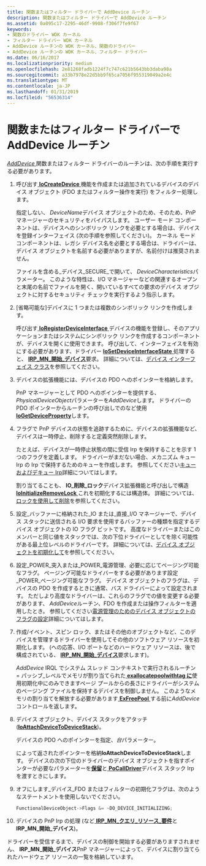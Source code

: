 ```yaml
---
title: 関数またはフィルター ドライバーで AddDevice ルーチン
description: 関数またはフィルター ドライバーで AddDevice ルーチン
ms.assetid: 0a095c17-2295-46df-9908-f306f7fe9f67
keywords:
- 関数のドライバー WDK カーネル
- フィルター ドライバー WDK カーネル
- AddDevice ルーチンの WDK カーネル、関数のドライバー
- AddDevice ルーチンの WDK カーネル、フィルター ドライバー
ms.date: 06/16/2017
ms.localizationpriority: medium
ms.openlocfilehash: 2e81268fadb1224f7c747c621b5643bb3daba98a
ms.sourcegitcommit: a33b7978e22d5bb9f65ca7056f955319049a2e4c
ms.translationtype: MT
ms.contentlocale: ja-JP
ms.lasthandoff: 01/31/2019
ms.locfileid: "56536314"
---
```

# <a name="adddevice-routines-in-function-or-filter-drivers"></a>関数またはフィルター ドライバーで AddDevice ルーチン





[ *AddDevice* ](https://msdn.microsoft.com/library/windows/hardware/ff540521)関数またはフィルター ドライバーのルーチンは、次の手順を実行する必要があります。

1.  呼び出す[ **IoCreateDevice** ](https://msdn.microsoft.com/library/windows/hardware/ff548397)機能を作成または追加されているデバイスのデバイス オブジェクト (FDO またはフィルター操作を実行) をフィルター処理します。

    指定しない、 *DeviceName*デバイス オブジェクトのため、そのため、PnP マネージャーのセキュリティをバイパスします。 ユーザー モード コンポーネントは、デバイスへのシンボリック リンクを必要とする場合は、デバイスを登録インターフェイス (次の手順を参照してください)。 カーネル モード コンポーネントは、レガシ デバイス名を必要とする場合は、ドライバーは、デバイス オブジェクトを名前する必要がありますが、名前付けは推奨されません。

    ファイルを含める\_デバイス\_SECURE\_で開いて、 *DeviceCharacteristics*パラメーター。 このような特性は、I/O マネージャーなどの関連するオープンと末尾の名前でファイルを開く、開いているすべての要求のデバイス オブジェクトに対するセキュリティ チェックを実行するよう指示します。

2.  \[省略可能な\]デバイスに 1 つまたは複数のシンボリック リンクを作成します。

    呼び出す[ **IoRegisterDeviceInterface** ](https://msdn.microsoft.com/library/windows/hardware/ff549506)デバイスの機能を登録し、そのアプリケーションまたはシステムにシンボリック リンクを作成するコンポーネントが、デバイスを開くに使用できます。 呼び出して、インターフェイスを有効にする必要があります、ドライバー [ **IoSetDeviceInterfaceState** ](https://msdn.microsoft.com/library/windows/hardware/ff549700)処理すると、 [ **IRP\_MN\_開始\_デバイス**](https://msdn.microsoft.com/library/windows/hardware/ff551749)要求。 詳細については、[デバイス インターフェイス クラス](https://msdn.microsoft.com/library/windows/hardware/ff541339)を参照してください。

3.  デバイスの拡張機能には、デバイスの PDO へのポインターを格納します。

    PnP マネージャーとして PDO へのポインターを提供する、 *PhysicalDeviceObject*パラメーターを*AddDevice*します。 ドライバーの PDO ポインターからルーチンの呼び出しでのなど使用[ **IoGetDeviceProperty**](https://msdn.microsoft.com/library/windows/hardware/ff549203)します。

4.  フラグで PnP デバイスの状態を追跡するために、デバイスの拡張機能など、デバイスは一時停止、削除すると定義突然削除します。

    たとえば、デバイスが一時停止状態の間に受信 Irp を保持することを示す 1 つのフラグを定義します。 ドライバーがまだない場合、メカニズム キュー Irp の Irp で保持するためのキューを作成します。 参照してください[キューおよびデキュー Irp](queuing-and-dequeuing-irps.md)詳細についてはします。

    割り当てることも、 **IO\_削除\_ロック**デバイス拡張機能と呼び出しで構造[ **IoInitializeRemoveLock** ](https://msdn.microsoft.com/library/windows/hardware/ff549324)これを初期化するには構造体。 詳細については、[ロックを使用して削除](using-remove-locks.md)を参照してください。

5.  設定\_バッファーに格納された\_IO または\_直接\_I/O マネージャーで、デバイス スタックに送信される I/O 要求を使用するバッファーの種類を指定するデバイス オブジェクトの IO フラグ ビットです。 高度なドライバーまたはこのメンバーと同じ値をスタックでは、次の下位ドライバーとしてを除く可能性がある最上位レベルのドライバーです。 詳細については、[デバイス オブジェクトを初期化して](initializing-a-device-object.md)を参照してください。

6.  設定\_POWER\_突入または\_POWER\_電源管理、必要に応じてページング可能なフラグ。 ページング可能なドライバーをする必要があります設定\_POWER\_ページング可能なフラグ。 デバイス オブジェクトのフラグは、デバイスの PDO を作成するときに通常、バス ドライバーによって設定されます。 ただしより高度なドライバーは、これらのフラグでの値を変更する必要があります、 *AddDevice*ルーチン、FDO を作成または操作フィルターを適用したとき。 参照してください[電源管理のためのデバイス オブジェクトのフラグの設定](setting-device-object-flags-for-power-management.md)詳細についてはします。

7.  作成/イベント、スピン ロック、またはその他のオブジェクトなど、このデバイスを管理するドライバーを使用してその他のソフトウェア リソースを初期化します。 (への応答、I/O ポートなどのハードウェア リソースは、後で構成されている、 [ **IRP\_MN\_開始\_デバイス**](https://msdn.microsoft.com/library/windows/hardware/ff551749)要求します)。

    *AddDevice* IRQL でシステム スレッド コンテキストで実行されるルーチン = パッシブ\_レベルでメモリが割り当てられた[ **exallocatepoolwithtag に**](https://msdn.microsoft.com/library/windows/hardware/ff544520)使用初期化中にのみできますページ プールからの長さにドライバーがシステムのページング ファイルを保持するデバイスを制御しません。 このようなメモリの割り当てを解放する必要があります[ **ExFreePool** ](https://msdn.microsoft.com/library/windows/hardware/ff544590)する前に*AddDevice*コントロールを返します。

8.  デバイス オブジェクト、デバイス スタックをアタッチ ([**IoAttachDeviceToDeviceStack**](https://msdn.microsoft.com/library/windows/hardware/ff548300))。

    デバイスの PDO へのポインターを指定、*台*パラメーター。

    によって返されたポインターを格納**IoAttachDeviceToDeviceStack**します。 デバイスの次の下位のドライバーのデバイス オブジェクトを指すポインターが必要なパラメーターを[**保留**](https://msdn.microsoft.com/library/windows/hardware/ff548336)と[ **PoCallDriver**](https://msdn.microsoft.com/library/windows/hardware/ff559654)デバイス スタック Irp を渡すときにします。

9.  オフにします\_デバイス\_FDO またはフィルターの初期化フラグは、次のようなステートメントを使用しないでください。

    ```cpp
    FunctionalDeviceObject->Flags &= ~DO_DEVICE_INITIALIZING;
    ```

10. デバイスの PnP Irp の処理 (など[ **IRP\_MN\_クエリ\_リソース\_要件**](https://msdn.microsoft.com/library/windows/hardware/ff551715)と**IRP\_MN\_開始\_デバイス**)。

ドライバーを受信するまで、デバイスの制御を開始する必要がありますされません、 **IRP\_MN\_開始\_デバイス**PnP マネージャーによって、デバイスに割り当てられたハードウェア リソースの一覧を格納しています。

 

 




